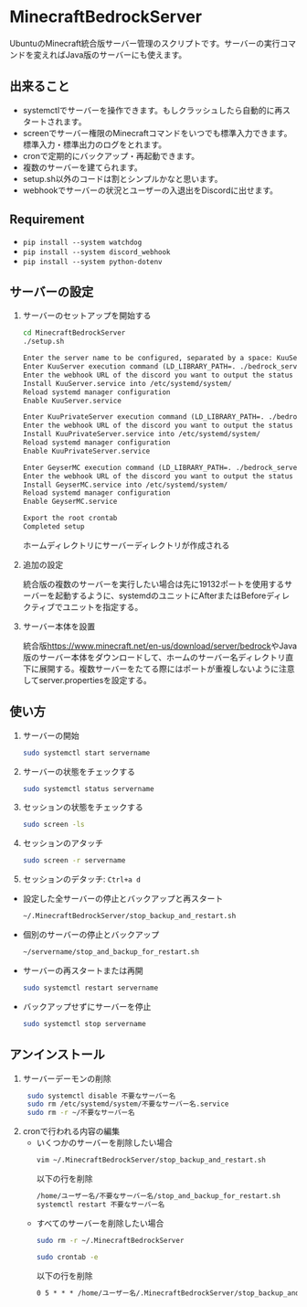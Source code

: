 # MinecraftBedrockServer

UbuntuのMinecraft統合版サーバー管理のスクリプトです。サーバーの実行コマンドを変えればJava版のサーバーにも使えます。

## 出来ること

- systemctlでサーバーを操作できます。もしクラッシュしたら自動的に再スタートされます。
- screenでサーバー権限のMinecraftコマンドをいつでも標準入力できます。標準入力・標準出力のログをとれます。
- cronで定期的にバックアップ・再起動できます。
- 複数のサーバーを建てられます。
- setup.sh以外のコードは割とシンプルかなと思います。
- webhookでサーバーの状況とユーザーの入退出をDiscordに出せます。


## Requirement
- `pip install --system watchdog`
- `pip install --system discord_webhook`
- `pip install --system python-dotenv`

## サーバーの設定

1. サーバーのセットアップを開始する

    ```sh
    cd MinecraftBedrockServer
    ./setup.sh
    ```

    ```txt
    Enter the server name to be configured, separated by a space: KuuServer KuuPrivateServer GeyserMC
    Enter KuuServer execution command (LD_LIBRARY_PATH=. ./bedrock_server)
    Enter the webhook URL of the discord you want to output the status of KuuServer: https://discord.com/api/webhooks/foo
    Install KuuServer.service into /etc/systemd/system/
    Reload systemd manager configuration
    Enable KuuServer.service

    Enter KuuPrivateServer execution command (LD_LIBRARY_PATH=. ./bedrock_server)
    Enter the webhook URL of the discord you want to output the status of KuuPrivateServer: https://discord.com/api/webhooks/bar
    Install KuuPrivateServer.service into /etc/systemd/system/
    Reload systemd manager configuration
    Enable KuuPrivateServer.service

    Enter GeyserMC execution command (LD_LIBRARY_PATH=. ./bedrock_server) java -Xms1G -Xmx1G -jar paper-1.18.1-175.jar --nogui
    Enter the webhook URL of the discord you want to output the status of GeyserMC:
    Install GeyserMC.service into /etc/systemd/system/
    Reload systemd manager configuration
    Enable GeyserMC.service

    Export the root crontab
    Completed setup
    ```

    ホームディレクトリにサーバーディレクトリが作成される

2. 追加の設定

    統合版の複数のサーバーを実行したい場合は先に19132ポートを使用するサーバーを起動するように、systemdのユニットにAfterまたはBeforeディレクティブでユニットを指定する。

3. サーバー本体を設置

    統合版<https://www.minecraft.net/en-us/download/server/bedrock>やJava版のサーバー本体をダウンロードして、ホームのサーバー名ディレクトリ直下に展開する。複数サーバーをたてる際にはポートが重複しないように注意してserver.propertiesを設定する。

## 使い方

1. サーバーの開始

    ```sh
    sudo systemctl start servername
    ```

2. サーバーの状態をチェックする

    ```sh
    sudo systemctl status servername
    ```

3. セッションの状態をチェックする

    ```sh
    sudo screen -ls
    ```

4. セッションのアタッチ

    ```sh
    sudo screen -r servername
    ```

5. セッションのデタッチ: `Ctrl+a d`

- 設定した全サーバーの停止とバックアップと再スタート

    ```sh
    ~/.MinecraftBedrockServer/stop_backup_and_restart.sh
    ```

- 個別のサーバーの停止とバックアップ

    ```sh
    ~/servername/stop_and_backup_for_restart.sh
    ```

- サーバーの再スタートまたは再開

    ```sh
    sudo systemctl restart servername
    ```

- バックアップせずにサーバーを停止

    ```sh
    sudo systemctl stop servername
    ```

## アンインストール

1. サーバーデーモンの削除
   ```sh
    sudo systemctl disable 不要なサーバー名
    sudo rm /etc/systemd/system/不要なサーバー名.service
    sudo rm -r ~/不要なサーバー名
    ```
2. cronで行われる内容の編集
    - いくつかのサーバーを削除したい場合
        ```sh
        vim ~/.MinecraftBedrockServer/stop_backup_and_restart.sh
        ```
        以下の行を削除
        ```txt
        /home/ユーザー名/不要なサーバー名/stop_and_backup_for_restart.sh
        systemctl restart 不要なサーバー名
        ```
    - すべてのサーバーを削除したい場合
        ```sh
        sudo rm -r ~/.MinecraftBedrockServer
        ```
        ```sh
        sudo crontab -e
        ```
        以下の行を削除
        ```txt
        0 5 * * * /home/ユーザー名/.MinecraftBedrockServer/stop_backup_and_restart.sh
        ```
